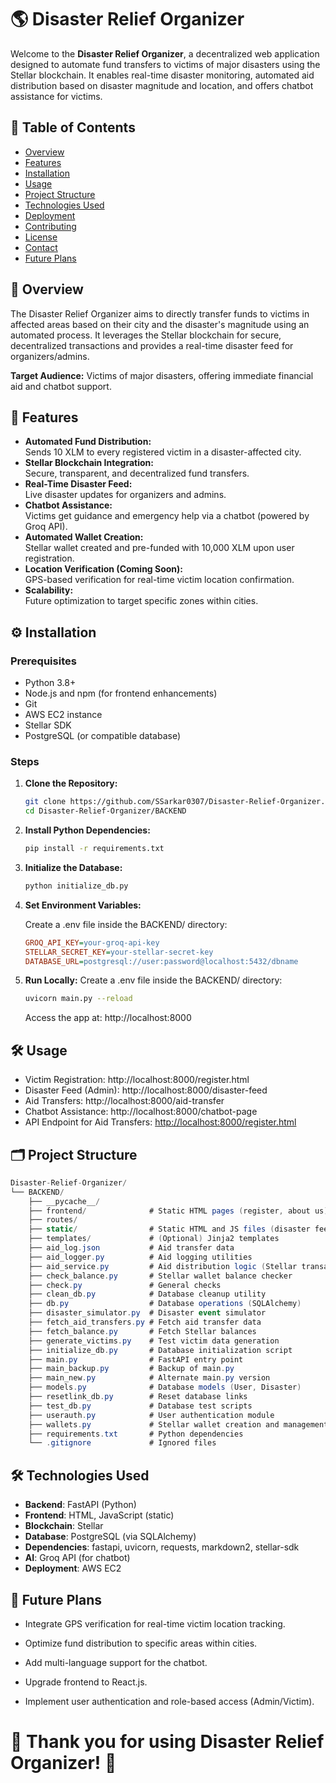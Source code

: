 # 🌎 Disaster Relief Organizer

Welcome to the **Disaster Relief Organizer**, a decentralized web application designed to automate fund transfers to victims of major disasters using the Stellar blockchain. It enables real-time disaster monitoring, automated aid distribution based on disaster magnitude and location, and offers chatbot assistance for victims.

## 📑 Table of Contents
- [Overview](#📖-overview)
- [Features](#🚀-features)
- [Installation](#⚙️-installation)
- [Usage](#🛠️-usage)
- [Project Structure](#🗂️-project-structure)
- [Technologies Used](#🛠️-technologies-used)
- [Deployment](#🚀-deployment)
- [Contributing](#🤝-contributing)
- [License](#📄-license)
- [Contact](#📬-contact)
- [Future Plans](#🌟-future-plans)

## 📖 Overview
The Disaster Relief Organizer aims to directly transfer funds to victims in affected areas based on their city and the disaster's magnitude using an automated process. It leverages the Stellar blockchain for secure, decentralized transactions and provides a real-time disaster feed for organizers/admins.

**Target Audience:** Victims of major disasters, offering immediate financial aid and chatbot support.

## 🚀 Features
- **Automated Fund Distribution:**  
  Sends 10 XLM to every registered victim in a disaster-affected city.
- **Stellar Blockchain Integration:**  
  Secure, transparent, and decentralized fund transfers.
- **Real-Time Disaster Feed:**  
  Live disaster updates for organizers and admins.
- **Chatbot Assistance:**  
  Victims get guidance and emergency help via a chatbot (powered by Groq API).
- **Automated Wallet Creation:**  
  Stellar wallet created and pre-funded with 10,000 XLM upon user registration.
- **Location Verification (Coming Soon):**  
  GPS-based verification for real-time victim location confirmation.
- **Scalability:**  
  Future optimization to target specific zones within cities.

## ⚙️ Installation
### Prerequisites
- Python 3.8+
- Node.js and npm (for frontend enhancements)
- Git
- AWS EC2 instance
- Stellar SDK
- PostgreSQL (or compatible database)

### Steps
1. **Clone the Repository:**
   ```bash
   git clone https://github.com/SSarkar0307/Disaster-Relief-Organizer.git
   cd Disaster-Relief-Organizer/BACKEND
   ```
2. **Install Python Dependencies:**
   ```bash
   pip install -r requirements.txt
   ```
3. **Initialize the Database:**
   ```bash
   python initialize_db.py
   ```
4. **Set Environment Variables:**

   Create a .env file inside the BACKEND/ directory:
   ```ini
   GROQ_API_KEY=your-groq-api-key
   STELLAR_SECRET_KEY=your-stellar-secret-key
   DATABASE_URL=postgresql://user:password@localhost:5432/dbname
   ```
6. **Run Locally:**
   Create a .env file inside the BACKEND/ directory:
   ```bash
   uvicorn main.py --reload
   ```
    Access the app at: http://localhost:8000

## 🛠️ Usage
- Victim Registration: http://localhost:8000/register.html
- Disaster Feed (Admin): http://localhost:8000/disaster-feed
- Aid Transfers: http://localhost:8000/aid-transfer
- Chatbot Assistance: http://localhost:8000/chatbot-page
- API Endpoint for Aid Transfers: [http://localhost:8000/register.html](http://localhost:8000/api/aid-transfers (JSON response))

## 🗂️ Project Structure
```csharp
Disaster-Relief-Organizer/
└── BACKEND/
    ├── __pycache__/
    ├── frontend/              # Static HTML pages (register, about us)
    ├── routes/
    ├── static/                # Static HTML and JS files (disaster feed, chatbot, etc.)
    ├── templates/             # (Optional) Jinja2 templates
    ├── aid_log.json           # Aid transfer data
    ├── aid_logger.py          # Aid logging utilities
    ├── aid_service.py         # Aid distribution logic (Stellar transactions)
    ├── check_balance.py       # Stellar wallet balance checker
    ├── check.py               # General checks
    ├── clean_db.py            # Database cleanup utility
    ├── db.py                  # Database operations (SQLAlchemy)
    ├── disaster_simulator.py  # Disaster event simulator
    ├── fetch_aid_transfers.py # Fetch aid transfer data
    ├── fetch_balance.py       # Fetch Stellar balances
    ├── generate_victims.py    # Test victim data generation
    ├── initialize_db.py       # Database initialization script
    ├── main.py                # FastAPI entry point
    ├── main_backup.py         # Backup of main.py
    ├── main_new.py            # Alternate main.py version
    ├── models.py              # Database models (User, Disaster)
    ├── resetlink_db.py        # Reset database links
    ├── test_db.py             # Database test scripts
    ├── userauth.py            # User authentication module
    ├── wallets.py             # Stellar wallet creation and management
    ├── requirements.txt       # Python dependencies
    └── .gitignore             # Ignored files

```
## 🛠️ Technologies Used
- **Backend**: FastAPI (Python)
- **Frontend**: HTML, JavaScript (static)
- **Blockchain**: Stellar
- **Database**: PostgreSQL (via SQLAlchemy)
- **Dependencies**: fastapi, uvicorn, requests, markdown2, stellar-sdk
- **AI**: Groq API (for chatbot)
- **Deployment**: AWS EC2




## 🌟 Future Plans
- Integrate GPS verification for real-time victim location tracking.

- Optimize fund distribution to specific areas within cities.

- Add multi-language support for the chatbot.

- Upgrade frontend to React.js.

- Implement user authentication and role-based access (Admin/Victim).

# 🌟 Thank you for using Disaster Relief Organizer! 🌟
